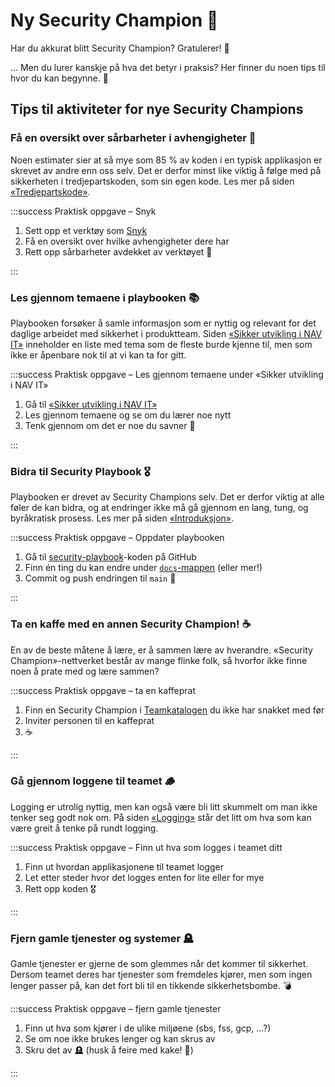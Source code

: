 # Ny Security Champion 🤗

Har du akkurat blitt Security Champion? Gratulerer! 🎉

… Men du lurer kanskje på hva det betyr i praksis? Her finner du noen tips til hvor du kan begynne. 🚀

## Tips til aktiviteter for nye Security Champions

### Få en oversikt over sårbarheter i avhengigheter 👀

Noen estimater sier at så mye som 85 % av koden i en typisk applikasjon er skrevet av andre enn oss selv. Det er derfor minst like viktig å følge med på sikkerheten i tredjepartskoden, som sin egen kode. Les mer på siden [«Tredjepartskode»](/docs/sikker-utvikling/tredjepartskode).

:::success Praktisk oppgave – Snyk

1. Sett opp et verktøy som [Snyk](/docs/sikker-utvikling/tredjepartskode#snyk)
2. Få en oversikt over hvilke avhengigheter dere har
3. Rett opp sårbarheter avdekket av verktøyet 🥷

:::

### Les gjennom temaene i playbooken 📚

Playbooken forsøker å samle informasjon som er nyttig og relevant for det daglige arbeidet med sikkerhet i produktteam. Siden [«Sikker utvikling i NAV IT»](/docs/sikker-utvikling) inneholder en liste med tema som de fleste burde kjenne til, men som ikke er åpenbare nok til at vi kan ta for gitt.

:::success Praktisk oppgave – Les gjennom temaene under «Sikker utvikling i NAV IT»

1. Gå til [«Sikker utvikling i NAV IT»](/docs/sikker-utvikling)
2. Les gjennom temaene og se om du lærer noe nytt
3. Tenk gjennom om det er noe du savner 💭

:::

### Bidra til Security Playbook 🎖

Playbooken er drevet av Security Champions selv. Det er derfor viktig at alle føler de kan bidra, og at endringer ikke må gå gjennom en lang, tung, og byråkratisk prosess. Les mer på siden [«Introduksjon»](/docs/#forslag-kommentarer-eller-feil).

:::success Praktisk oppgave – Oppdater playbooken

1. Gå til [security-playbook](https://github.com/navikt/security-playbook)-koden på GitHub
2. Finn én ting du kan endre under [`docs`-mappen](https://github.com/navikt/security-playbook/tree/main/docs) (eller mer!)
3. Commit og push endringen til `main` 🥳

:::

### Ta en kaffe med en annen Security Champion! ☕️

En av de beste måtene å lære, er å sammen lære av hverandre. «Security Champion»-nettverket består av mange flinke folk, så hvorfor ikke finne noen å prate med og lære sammen?

:::success Praktisk oppgave – ta en kaffeprat

1. Finn en Security Champion i [Teamkatalogen](https://teamkatalog.nav.no/dashboard/members/role/SECURITY_CHAMPION) du ikke har snakket med før
2. Inviter personen til en kaffeprat
3. ☕️

:::

### Gå gjennom loggene til teamet 🪵

Logging er utrolig nyttig, men kan også være bli litt skummelt om man ikke tenker seg godt nok om. På siden [«Logging»](/docs/sikker-utvikling/logging) står det litt om hva som kan være greit å tenke på rundt logging.

:::success Praktisk oppgave – Finn ut hva som logges i teamet ditt

1. Finn ut hvordan applikasjonene til teamet logger
2. Let etter steder hvor det logges enten for lite eller for mye
3. Rett opp koden 🎖

:::

### Fjern gamle tjenester og systemer 🪦

Gamle tjenester er gjerne de som glemmes når det kommer til sikkerhet. Dersom teamet deres har tjenester som fremdeles kjører, men som ingen lenger passer på, kan det fort bli til en tikkende sikkerhetsbombe. 💣

:::success Praktisk oppgave – fjern gamle tjenester

1. Finn ut hva som kjører i de ulike miljøene (sbs, fss, gcp, …?)
2. Se om noe ikke brukes lenger og kan skrus av
3. Skru det av 🪦 (husk å feire med kake! 🍰)

:::
